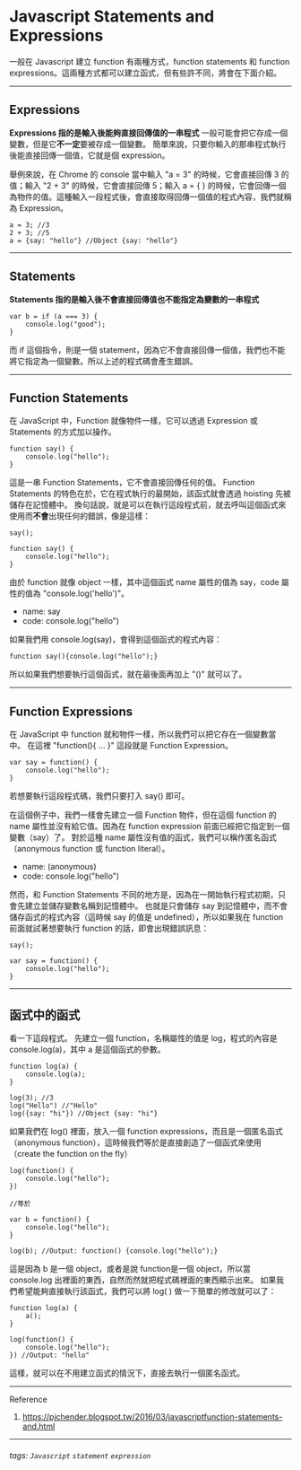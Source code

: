 Javascript Statements and Expressions
===
一般在 Javascript 建立 function 有兩種方式，function statements 和 function expressions。這兩種方式都可以建立函式，但有些許不同，將會在下面介紹。

---
## Expressions
**Expressions 指的是輸入後能夠直接回傳值的一串程式**
一般可能會把它存成一個變數，但是它**不一定**要被存成一個變數。
簡單來說，只要你輸入的那串程式執行後能直接回傳一個值，它就是個 expression。

舉例來說，在 Chrome 的 console 當中輸入 "a = 3" 的時候，它會直接回傳 3 的值；輸入 "2 + 3" 的時候，它會直接回傳 5；輸入 a = { } 的時候，它會回傳一個為物件的值。這種輸入一段程式後，會直接取得回傳一個值的程式內容，我們就稱為 Expression。

```javascript=
a = 3; //3
2 + 3; //5
a = {say: "hello"} //Object {say: "hello"}
```

---
## Statements
**Statements 指的是輸入後不會直接回傳值也不能指定為變數的一串程式**

```javascript=
var b = if (a === 3) {
    console.log("good");
}
```

而 if 這個指令，則是一個 statement，因為它不會直接回傳一個值，我們也不能將它指定為一個變數。所以上述的程式碼會產生錯誤。

---
## Function Statements
在 JavaScript 中，Function 就像物件一樣，它可以透過 Expression 或 Statements 的方式加以操作。

```javascript=
function say() {
    console.log("hello");
}
```

這是一串 Function Statements，它不會直接回傳任何的值。
Function Statements 的特色在於，它在程式執行的最開始，該函式就會透過 hoisting 先被儲存在記憶體中。
換句話說，就是可以在執行這段程式前，就去呼叫這個函式來使用而**不會**出現任何的錯誤，像是這樣：

```javascript=
say();

function say() {
    console.log("hello");
}
```

由於 function 就像 object 一樣，其中這個函式 name 屬性的值為 say，code 屬性的值為 "console.log('hello')"。
* name: say
* code: console.log("hello")

如果我們用 console.log(say)，會得到這個函式的程式內容：

```javascript=
function say(){console.log("hello");}
```

所以如果我們想要執行這個函式，就在最後面再加上 "()" 就可以了。

---
## Function Expressions
在 JavaScript 中 function 就和物件一樣，所以我們可以把它存在一個變數當中。
在這裡 "function(){ ... }" 這段就是 Function Expression。

```javascript=
var say = function() {
    console.log("hello");
}
```

若想要執行這段程式碼，我們只要打入 say() 即可。

在這個例子中，我們一樣會先建立一個 Function 物件，但在這個 function 的 name 屬性並沒有給它值。因為在 function expression 前面已經把它指定到一個變數（say）了。
對於這種 name 屬性沒有值的函式，我們可以稱作匿名函式（anonymous function 或 function literal）。
* name: (anonymous)
* code: console.log("hello")

然而，和 Function Statements 不同的地方是，因為在一開始執行程式初期，只會先建立並儲存變數名稱到記憶體中。
也就是只會儲存 say 到記憶體中，而不會儲存函式的程式內容（這時候 say 的值是 undefined），所以如果我在 function 前面就試著想要執行 function 的話，即會出現錯誤訊息：

```javascript=
say();

var say = function() {
    console.log("hello");
}
```

---
## 函式中的函式
看一下這段程式。
先建立一個 function，名稱屬性的值是 log，程式的內容是 console.log(a)，其中 a 是這個函式的參數。

```javascript=
function log(a) {
    console.log(a);
}

log(3); //3
log("Hello") //"Hello"
log({say: "hi"}) //Object {say: "hi"}
```

如果我們在 log() 裡面，放入一個 function expressions，而且是一個匿名函式（anonymous function），這時候我們等於是直接創造了一個函式來使用（create the function on the fly）

```javascript=
log(function() {
    console.log("hello");
})

//等於

var b = function() {
    console.log("hello");
}

log(b); //Output: function() {console.log("hello");}
```

這是因為 b 是一個 object，或者是說 function是一個 object，所以當 console.log 出裡面的東西，自然而然就把程式碼裡面的東西顯示出來。
如果我們希望能夠直接執行該函式，我們可以將 log( ) 做一下簡單的修改就可以了：

```javascript=
function log(a) {
    a();
}

log(function() {
    console.log("hello");
}) //Output: "hello"
```

這樣，就可以在不用建立函式的情況下，直接去執行一個匿名函式。

---

Reference
1. https://pjchender.blogspot.tw/2016/03/javascriptfunction-statements-and.html

---

###### tags: `Javascript` `statement` `expression`